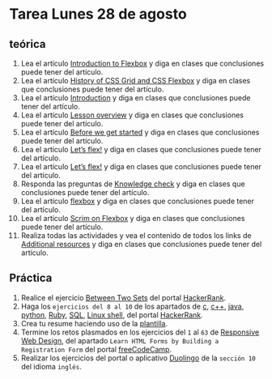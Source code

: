 # Tarea Lunes 28 de agosto

## teórica

1. Lea el artículo [Introduction to Flexbox](https://www.theodinproject.com/lessons/foundations-block-and-inline) y diga en clases que conclusiones puede tener del artículo.
2. Lea el artículo [History of CSS Grid and CSS Flexbox](https://medium.com/@BennyOgidan/history-of-css-grid-and-css-flexbox-658ae6cfe6d2) y diga en clases que conclusiones puede tener del artículo.
3. Lea el artículo [Introduction](https://www.theodinproject.com/lessons/foundations-introduction-to-flexbox#introduction) y diga en clases que conclusiones puede tener del artículo.
4. Lea el artículo [Lesson overview](https://www.theodinproject.com/lessons/foundations-introduction-to-flexbox#lesson-overview) y diga en clases que conclusiones puede tener del artículo.
5. Lea el artículo [Before we get started](https://www.theodinproject.com/lessons/foundations-introduction-to-flexbox#before-we-get-started) y diga en clases que conclusiones puede tener del artículo.
6. Lea el artículo [Let’s flex!](https://www.theodinproject.com/lessons/foundations-introduction-to-flexbox#lets-flex) y diga en clases que conclusiones puede tener del artículo.
7. Lea el artículo [Let’s flex!](https://www.theodinproject.com/lessons/foundations-introduction-to-flexbox#lets-flex) y diga en clases que conclusiones puede tener del artículo.
8. Responda las preguntas de [Knowledge check](https://www.theodinproject.com/lessons/foundations-introduction-to-flexbox#knowledge-check) y diga en clases que conclusiones puede tener del artículo.
9. Lea el artículo [flexbox](https://internetingishard.netlify.app/html-and-css/flexbox/index.html) y diga en clases que conclusiones puede tener del artículo.
10. Lea el artículo [Scrim on Flexbox](https://scrimba.com/learn/flexbox/your-first-flexbox-layout-flexbox-tutorial-canLGCw) y diga en clases que conclusiones puede tener del artículo.
11. Realiza todas las actividades y vea el contenido de todos los links de [Additional resources](https://www.theodinproject.com/lessons/foundations-introduction-to-flexbox#additional-resources) y diga en clases que conclusiones puede tener del artículo.

## Práctica

1. Realice el ejercicio [Between Two Sets](https://www.hackerrank.com/challenges/between-two-sets/problem?isFullScreen=false) del portal [HackerRank](https://www.hackerrank.com/dashboard).
2. Haga los `ejercicios del 8 al 10` de los apartados de [c](https://www.hackerrank.com/domains/c), [c++](https://www.hackerrank.com/domains/cpp), [java](https://www.hackerrank.com/domains/java), [python](https://www.hackerrank.com/domains/python), [Ruby](https://www.hackerrank.com/domains/ruby), [SQL](https://www.hackerrank.com/domains/sql), [Linux shell](https://www.hackerrank.com/domains/shell), del portal [HackerRank](https://www.hackerrank.com/dashboard).
3. Crea tu resume haciendo uso de la [plantilla](https://docs.google.com/document/d/1jfUa4HGBDjt2peJPQ0Wg1YhdGkCoSysS6QMT4u8bCic/edit?usp=sharing).
4. Termine los retos plasmados en los ejercicios del `1` al `63` de [Responsive Web Design](https://www.freecodecamp.org/learn/2022/responsive-web-design/), del apartado `Learn HTML Forms by Building a Registration Form` del portal [freeCodeCamp](https://www.freecodecamp.org/learn/).
5. Realizar los ejercicios del portal o aplicativo [Duolingo](https://www.duolingo.com/learn) de la `sección 10` del idioma `inglés`.
